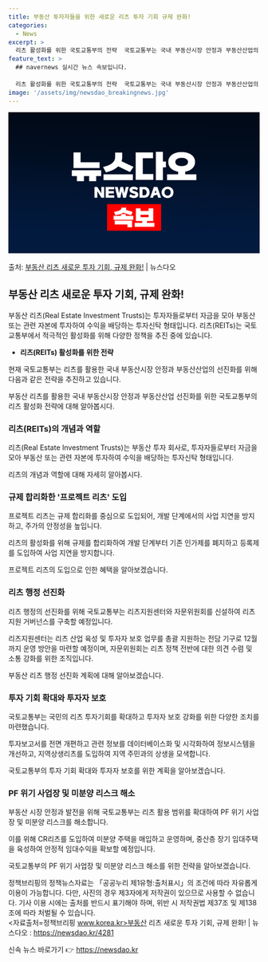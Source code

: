 ```yaml
---
title: 부동산 투자자들을 위한 새로운 리츠 투자 기회 규제 완화!
categories:
  - News
excerpt: >
  리츠 활성화를 위한 국토교통부의 전략  국토교통부는 국내 부동산시장 안정과 부동산산업의 선진화를 위해 리츠(…
feature_text: >
  ## navernews 실시간 뉴스 속보입니다.

  리츠 활성화를 위한 국토교통부의 전략  국토교통부는 국내 부동산시장 안정과 부동산산업의 선진화를 위해 리츠(…
image: '/assets/img/newsdao_breakingnews.jpg'
---
```


![뉴스다오 속보](/assets/img/newsdao_breakingnews.jpg)

<p>출처: <a href="https://newsdao.kr/4281" rel="dofollow">부동산 리츠 새로운 투자 기회, 규제 완화!</a> | 뉴스다오</p>

<h2 data-ke-size="size26">부동산 리츠 새로운 투자 기회, 규제 완화!</h2>
부동산 리츠(Real Estate Investment Trusts)는 투자자들로부터 자금을 모아 부동산 또는 관련 자본에 투자하여 수익을 배당하는 투자신탁 형태입니다. 리츠(REITs)는 국토교통부에서 적극적인 활성화를 위해 다양한 정책을 추진 중에 있습니다.

<ul>
  <li><b>리츠(REITs) 활성화를 위한 전략</b></li>
</ul>

현재 국토교통부는 리츠를 활용한 국내 부동산시장 안정과 부동산산업의 선진화를 위해 다음과 같은 전략을 추진하고 있습니다.

<p data-ke-size="size16">부동산 리츠를 활용한 국내 부동산시장 안정과 부동산산업 선진화를 위한 국토교통부의 리츠 활성화 전략에 대해 알아봅시다.</p>

<h3>리츠(REITs)의 개념과 역할</h3> 

리츠(Real Estate Investment Trusts)는 부동산 투자 회사로, 투자자들로부터 자금을 모아 부동산 또는 관련 자본에 투자하여 수익을 배당하는 투자신탁 형태입니다.

<p data-ke-size="size16">리츠의 개념과 역할에 대해 자세히 알아봅시다.</p>

<h3>규제 합리화한 '프로젝트 리츠' 도입</h3>
<p data-ke-size="size16">프로젝트 리츠는 규제 합리화를 중심으로 도입되어, 개발 단계에서의 사업 지연을 방지하고, 주가의 안정성을 높입니다.</p>

리츠의 활성화를 위해 규제를 합리화하여 개발 단계부터 기존 인가제를 폐지하고 등록제를 도입하여 사업 지연을 방지합니다.

<p data-ke-size="size16">프로젝트 리츠의 도입으로 인한 혜택을 알아보겠습니다.</p>

<h3>리츠 행정 선진화</h3>
<p data-ke-size="size16">리츠 행정의 선진화를 위해 국토교통부는 리츠지원센터와 자문위원회를 신설하여 리츠 지원 거버넌스를 구축할 예정입니다.</p>

리츠지원센터는 리츠 산업 육성 및 투자자 보호 업무를 총괄 지원하는 전담 기구로 12월까지 운영 방안을 마련할 예정이며, 자문위원회는 리츠 정책 전반에 대한 의견 수렴 및 소통 강화를 위한 조직입니다.

<p data-ke-size="size16">부동산 리츠 행정 선진화 계획에 대해 알아보겠습니다.</p>

<h3>투자 기회 확대와 투자자 보호</h3>
<p data-ke-size="size16">국토교통부는 국민의 리츠 투자기회를 확대하고 투자자 보호 강화를 위한 다양한 조치를 마련했습니다.</p>

투자보고서를 전면 개편하고 관련 정보를 데이터베이스화 및 시각화하여 정보시스템을 개선하고, 지역상생리츠를 도입하여 지역 주민과의 상생을 모색합니다.

<p data-ke-size="size16">국토교통부의 투자 기회 확대와 투자자 보호를 위한 계획을 알아보겠습니다.</p>

<h3>PF 위기 사업장 및 미분양 리스크 해소</h3>
<p data-ke-size="size16">부동산 시장 안정과 발전을 위해 국토교통부는 리츠 활용 범위를 확대하여 PF 위기 사업장 및 미분양 리스크를 해소합니다.</p>

이를 위해 CR리츠를 도입하여 미분양 주택을 매입하고 운영하며, 중산층 장기 임대주택을 육성하여 안정적 임대수익을 확보할 예정입니다.

<p data-ke-size="size16">국토교통부의 PF 위기 사업장 및 미분양 리스크 해소를 위한 전략을 알아보겠습니다.</p>

정책브리핑의 정책뉴스자료는 「공공누리 제1유형:출처표시」의 조건에 따라 자유롭게 이용이 가능합니다. 다만, 사진의 경우 제3자에게 저작권이 있으므로 사용할 수 없습니다. 기사 이용 시에는 출처를 반드시 표기해야 하며, 위반 시 저작권법 제37조 및 제138조에 따라 처벌될 수 있습니다. <br> 
<자료출처=정책브리핑 www.korea.kr>부동산 리츠 새로운 투자 기회, 규제 완화! | 뉴스다오 : <a href="https://newsdao.kr/4281">https://newsdao.kr/4281</a>
 

신속 뉴스 바로가기 👉 <a href="https://newsdao.kr" rel="dofollow">https://newsdao.kr</a>


